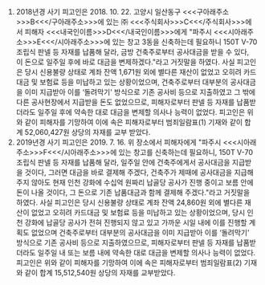 1. 2018년경 사기
피고인은 2018. 10. 22. 고양시 일산동구 <<<구아래주소>>>B<<</구아래주소>>>에 있는 ㈜ <<<주식회사>>>C<<</주식회사>>>에서 피해자 <<<내국인이름>>>D<<</내국인이름>>>에게 "파주시 <<<시아래주소>>>E<<</시아래주소>>>에 있는 창고 3동을 신축하는데 필요하니 150T V-70 조립식 판넬 등 자재를 납품해 달라, 금방 건축주로부터 공사대금을 받을 수 있다, 이 돈으로 일주일 후에 바로 대금을 변제하겠다."라고 거짓말을 하였다.
사실 피고인은 당시 신용불량 상태로 계좌 잔액 1,671원 외에 별다른 재산이 없었고 오히려 카드대금 및 보험료 등을 미납하고 있는 상황이었으며, 건축주로부터 대부분의 공사대금을 이미 지급받아 이를 ‘돌려막기' 방식으로 기존 공사비 등으로 지출하였고 그 밖에 다른 공사현장에서 지급받을 돈도 없었으므로, 피해자로부터 판넬 등 자재를 납품받더라도 일주일 후에 약속한 대로 대금을 변제할 의사나 능력이 없었다.
피고인은 위와 같이 피해자를 기망하여 이에 속은 피해자로부터 범죄일람표(1) 기재와 같이 합계 52,060,427원 상당의 자재를 교부 받았다.
2. 2019년경 사기
피고인은 2019. 7. 16. 위 장소에서 피해자에게 "파주시 <<<시아래주소>>>F<<</시아래주소>>>에 있는 창고를 신축하는데 필요하니, 150T V-70 조립식 판넬 등 자재를 납품해 달라, 일주일 안에 건축주에게서 공사대금을 지급받을 것이다, 그러면 대금을 바로 결제해 주겠다, 건축주가 제때에 공사대금을 지급해주지 않아도 현재 인천 강화에 수십억 원짜리 납골당 공사가 진행 중이고 보름 안에 돈이 나올 것이다, 그 돈으로 기존 납품대금과 함께 결제해 주겠다."라고 거짓말을 하였다.
사실 피고인은 당시 신용불량 상태로 계좌 잔액 24,860원 외에 별다른 재산이 없었고 오히려 카드대금 및 보험료 등을 미납하고 있는 상황이었으며, 당시 인천 강화에 납골당 공사가 전혀 진행되지 않고 있고 가까운 시일 내에 이를 진행할 계획도 없었으며 건축주로부터 대부분의 공사대금을 이미 지급받아 이를 ‘돌려막기' 방식으로 기존 공사비 등으로 지출하였으므로, 피해자로부터 판넬 등 자재를 납품받더라도 일주일 내 또는 보름 내에 약속한 대로 대금을 변제할 의사나 능력이 없었다.
피고인은 위와 같이 피해자를 기망하여 이에 속은 피해자로부터 범죄일람표(2) 기재와 같이 합계 15,512,540원 상당의 자재를 교부받았다.
